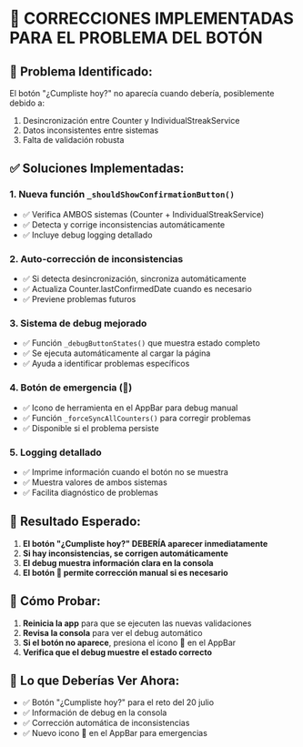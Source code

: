 # 🔧 CORRECCIONES IMPLEMENTADAS PARA EL PROBLEMA DEL BOTÓN

## 📝 Problema Identificado:
El botón "¿Cumpliste hoy?" no aparecía cuando debería, posiblemente debido a:
1. Desincronización entre Counter y IndividualStreakService
2. Datos inconsistentes entre sistemas
3. Falta de validación robusta

## ✅ Soluciones Implementadas:

### 1. **Nueva función `_shouldShowConfirmationButton()`**
- ✅ Verifica AMBOS sistemas (Counter + IndividualStreakService)
- ✅ Detecta y corrige inconsistencias automáticamente
- ✅ Incluye debug logging detallado

### 2. **Auto-corrección de inconsistencias**
- ✅ Si detecta desincronización, sincroniza automáticamente
- ✅ Actualiza Counter.lastConfirmedDate cuando es necesario
- ✅ Previene problemas futuros

### 3. **Sistema de debug mejorado**
- ✅ Función `_debugButtonStates()` que muestra estado completo
- ✅ Se ejecuta automáticamente al cargar la página
- ✅ Ayuda a identificar problemas específicos

### 4. **Botón de emergencia (🔧)**
- ✅ Icono de herramienta en el AppBar para debug manual
- ✅ Función `_forceSyncAllCounters()` para corregir problemas
- ✅ Disponible si el problema persiste

### 5. **Logging detallado**
- ✅ Imprime información cuando el botón no se muestra
- ✅ Muestra valores de ambos sistemas
- ✅ Facilita diagnóstico de problemas

## 🎯 Resultado Esperado:
1. **El botón "¿Cumpliste hoy?" DEBERÍA aparecer inmediatamente**
2. **Si hay inconsistencias, se corrigen automáticamente**
3. **El debug muestra información clara en la consola**
4. **El botón 🔧 permite corrección manual si es necesario**

## 🧪 Cómo Probar:
1. **Reinicia la app** para que se ejecuten las nuevas validaciones
2. **Revisa la consola** para ver el debug automático
3. **Si el botón no aparece**, presiona el icono 🔧 en el AppBar
4. **Verifica que el debug muestre el estado correcto**

## 📱 Lo que Deberías Ver Ahora:
- ✅ Botón "¿Cumpliste hoy?" para el reto del 20 julio
- ✅ Información de debug en la consola
- ✅ Corrección automática de inconsistencias
- ✅ Nuevo icono 🔧 en el AppBar para emergencias
